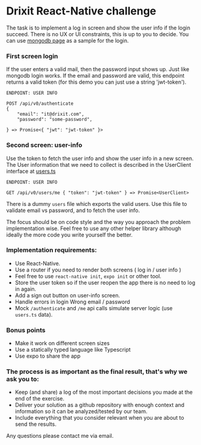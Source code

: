 # Drixit React-Native challenge

The task is to implement a log in screen and show the user info if the login succeed.
There is no UX or UI constraints, this is up to you to decide. You can use [mongodb page](https://account.mongodb.com/account/login) as a sample for the login.

### First screen login

If the user enters a valid mail, then the password input shows up. Just like mongodb login works.
If the email and password are valid, this endpoint returns a valid token (for this demo you can just use a string 'jwt-token').

```
ENDPOINT: USER INFO

POST /api/v0/authenticate
{
	"email": "it@drixit.com",
	"password": "some-password",

} => Promise<{ "jwt": "jwt-token" }>
```

### Second screen: user-info
Use the token to fetch the user info and show the user info in a new screen.
The User information that we need to collect is described in the UserClient interface at [users.ts](https://github.com/Drixit/challenge-rn/blob/main/users.ts)

```
ENDPOINT: USER INFO

GET /api/v0/users/me { "token": "jwt-token" } => Promise<UserClient>
````

There is a dummy `users` file which exports the valid users.
Use this file to validate email vs password, and to fetch the user info.

The focus should be on code style and the way you approach the problem implementation wise.
Feel free to use any other helper library although ideally the more code you write yourself the better.

### Implementation requirements:
- Use React-Native.
- Use a router if you need to render both screens ( log in / user info )
- Feel free to use `react-native init`, `expo init` or other tool.
- Store the user token so if the user reopen the app there is no need to log in again.
- Add a sign out button on user-info screen.
- Handle errors in login Wrong email / password
- Mock `/authenticate` and `/me` api calls simulate server logic (use `users.ts` data).

### Bonus points
- Make it work on different screen sizes
- Use a statically typed language like Typescript
- Use expo to share the app

### The process is as important as the final result, that's why we ask you to:
- Keep (and share) a log of the most important decisions you made at the end of the exercise.
- Deliver your solution as a github repository with enough context and information so it can be analyzed/tested by our team.
- Include everything that you consider relevant when you are about to send the results.

Any questions please contact me via email.
